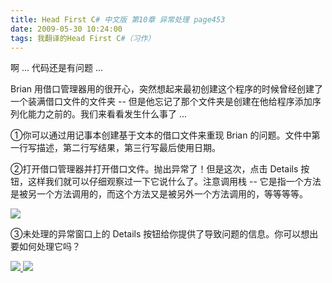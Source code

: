 ```yaml
---
title: Head First C# 中文版 第10章 异常处理 page453
date: 2009-05-30 10:24:00
tags: 我翻译的Head First C#（习作）
---
```

啊  ...  代码还是有问题  ...

  

Brian  用借口管理器用的很开心，突然想起来最初创建这个程序的时候曾经创建了一个装满借口文件的文件夹  \--
但是他忘记了那个文件夹是创建在他给程序添加序列化能力之前的。我们来看看发生什么事了  ...

  

①你可以通过用记事本创建基于文本的借口文件来重现  Brian  的问题。文件中第一行写描述，第二行写结果，第三行写最后使用日期。

  

②打开借口管理器并打开借口文件。抛出异常了！但是这次，点击  Details  按钮，这样我们就可以仔细观察过一下它说什么了。注意调用栈  \--
它是指一个方法是被另一个方法调用的，而这个方法又是被另外一个方法调用的，等等等等。

  

![](http://student.csdn.net/attachment/200905/30/39098_1243650287znzv.jpg)

③未处理的异常窗口上的  Details  按钮给你提供了导致问题的信息。你可以想出要如何处理它吗？



[ ![](https://profile.csdnimg.cn/5/2/5/3_cuipengfei1)
![](https://g.csdnimg.cn/static/user-reg-year/1x/11.png)
](https://blog.csdn.net/cuipengfei1)





